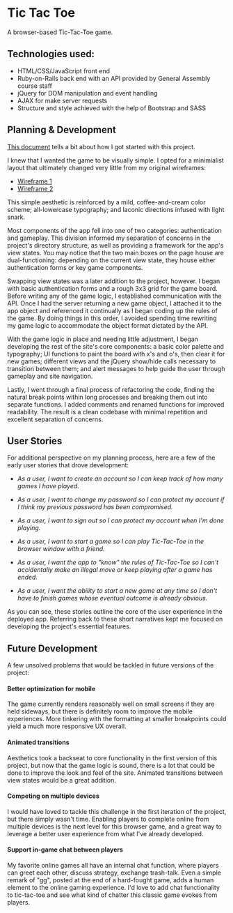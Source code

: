# Tic Tac Toe

A browser-based Tic-Tac-Toe game.

## Technologies used:

-   HTML/CSS/JavaScript front end
-   Ruby-on-Rails back end with an API provided by General Assembly course staff
-   jQuery for DOM manipulation and event handling
-   AJAX for make server requests
-   Structure and style achieved with the help of Bootstrap and SASS

## Planning \& Development

[This
document](https://github.com/kopiusmaximus/game-project-scope-study/blob/response/study.md)
tells a bit about how I got started with this project.

I knew that I wanted the game to be visually simple. I opted for a minimialist
layout that ultimately changed very little from my original wireframes:

-   [Wireframe 1](https://github.com/kopiusmaximus/game-project-scope-study/blob/response/assets/images/wireframe-1.png)
-   [Wireframe 2](https://github.com/kopiusmaximus/game-project-scope-study/blob/response/assets/images/wireframe-2.png)

This simple aesthetic is reinforced by a mild, coffee-and-cream color scheme;
all-lowercase typography; and laconic directions infused with light snark.

Most components of the app fell into one of two categories: authentication and
gameplay. This division informed my separation of concerns in the project's
directory structure, as well as providing a framework for the app's view states.
You may notice that the two main boxes on the page house are dual-functioning:
depending on the current view state, they house either authentication forms or
key game components.

Swapping view states was a later addition to the project, however. I began with
basic authentication forms and a rough 3x3 grid for the game board. Before
writing any of the game logic, I established communication with the API.
Once I had the server returning a new game object, I attached it to the app
object and referenced it continually as I began coding up the rules of the game.
By doing things in this order, I avoided spending time rewriting my game logic
to accommodate the object format dictated by the API.

With the game logic in place and needing little adjustment, I began developing
the rest of the site's core components: a basic color palette and typography;
UI functions to paint the board with x's and o's, then clear it for new games;
different views and the jQuery show/hide calls necessary to transition between
them; and alert messages to help guide the user through gameplay and site
navigation.

Lastly, I went through a final process of refactoring the code, finding the
natural break points within long processes and breaking them out into separate
functions. I added comments and renamed functions for improved readability. The
result is a clean codebase with minimal repetition and excellent separation of
concerns.

## User Stories

For additional perspective on my planning process, here are a few of the early
user stories that drove development:

-   *As a user, I want to create an account so I can keep track of how many games
I have played.*

-   *As a user, I want to change my password so I can protect my account if I
think my previous password has been compromised.*

-   *As a user, I want to sign out so I can protect my account when I'm done
playing.*

-   *As a user, I want to start a game so I can play Tic-Tac-Toe in the browser
window with a friend.*

-   *As a user, I want the app to "know" the rules of Tic-Tac-Toe so I can't
accidentally make an illegal move or keep playing after a game has ended.*

-   *As a user, I want the ability to start a new game at any time so I don't
have to finish games whose eventual outcome is already obvious.*

As you can see, these stories outline the core of the user experience in the
deployed app. Referring back to these short narratives kept me focused on
developing the project's essential features.

## Future Development

A few unsolved problems that would be tackled in future versions of the project:

#### Better optimization for mobile

The game currently renders reasonably well on small screens if they are held
sideways, but there is definitely room to improve the mobile experiences. More
tinkering with the formatting at smaller breakpoints could yield a much more
responsive UX overall.

#### Animated transitions

Aesthetics took a backseat to core functionality in the first version of this
project, but now that the game logic is sound, there is a lot that could be
done to improve the look and feel of the site. Animated transitions between
view states would be a great addition.

#### Competing on multiple devices

I would have loved to tackle this challenge in the first iteration of the
project, but there simply wasn't time. Enabling players to complete online from
multiple devices is the next level for this browser game, and a great way to
leverage a better user experience from what I've already developed.

#### Support in-game chat between players

My favorite online games all have an internal chat function, where players can
greet each other, discuss strategy, exchange trash-talk. Even a simple remark of
"gg", posted at the end of a hard-fought game, adds a human element to the
online gaming experience. I'd love to add chat functionality to tic-tac-toe and
see what kind of chatter this classic game evokes from players.

